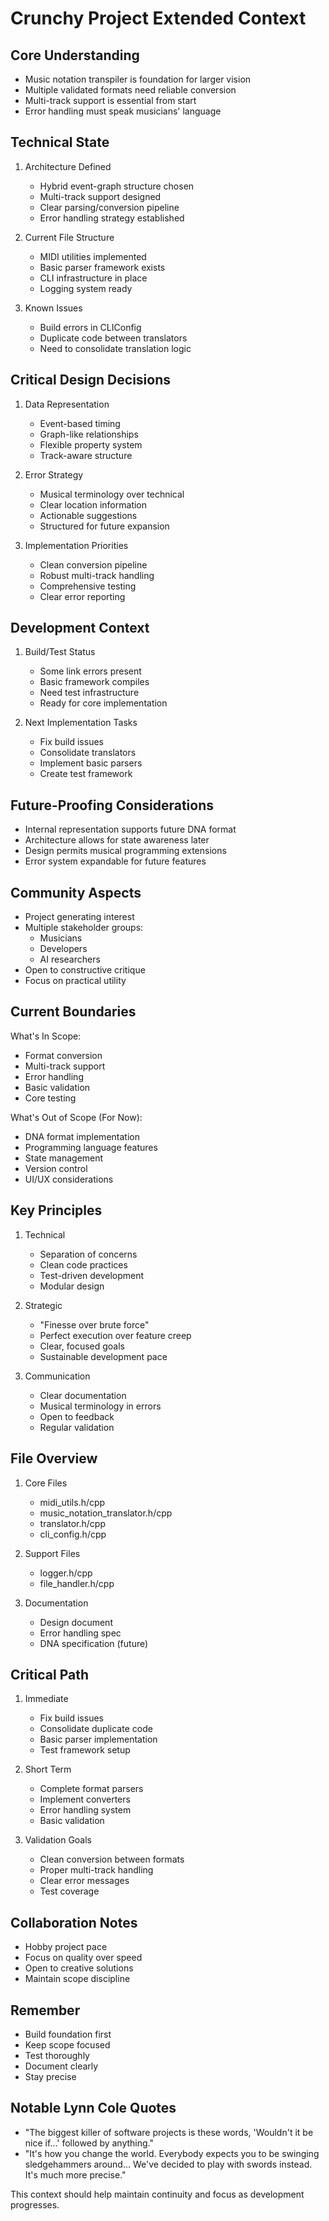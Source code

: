 # Crunchy Project Extended Context

## Core Understanding
- Music notation transpiler is foundation for larger vision
- Multiple validated formats need reliable conversion
- Multi-track support is essential from start
- Error handling must speak musicians' language

## Technical State
1. Architecture Defined
   - Hybrid event-graph structure chosen
   - Multi-track support designed
   - Clear parsing/conversion pipeline
   - Error handling strategy established

2. Current File Structure
   - MIDI utilities implemented
   - Basic parser framework exists
   - CLI infrastructure in place
   - Logging system ready

3. Known Issues
   - Build errors in CLIConfig
   - Duplicate code between translators
   - Need to consolidate translation logic

## Critical Design Decisions
1. Data Representation
   - Event-based timing
   - Graph-like relationships
   - Flexible property system
   - Track-aware structure

2. Error Strategy
   - Musical terminology over technical
   - Clear location information
   - Actionable suggestions
   - Structured for future expansion

3. Implementation Priorities
   - Clean conversion pipeline
   - Robust multi-track handling
   - Comprehensive testing
   - Clear error reporting

## Development Context
1. Build/Test Status
   - Some link errors present
   - Basic framework compiles
   - Need test infrastructure
   - Ready for core implementation

2. Next Implementation Tasks
   - Fix build issues
   - Consolidate translators
   - Implement basic parsers
   - Create test framework

## Future-Proofing Considerations
- Internal representation supports future DNA format
- Architecture allows for state awareness later
- Design permits musical programming extensions
- Error system expandable for future features

## Community Aspects
- Project generating interest
- Multiple stakeholder groups:
  - Musicians
  - Developers
  - AI researchers
- Open to constructive critique
- Focus on practical utility

## Current Boundaries
What's In Scope:
- Format conversion
- Multi-track support
- Error handling
- Basic validation
- Core testing

What's Out of Scope (For Now):
- DNA format implementation
- Programming language features
- State management
- Version control
- UI/UX considerations

## Key Principles
1. Technical
   - Separation of concerns
   - Clean code practices
   - Test-driven development
   - Modular design

2. Strategic
   - "Finesse over brute force"
   - Perfect execution over feature creep
   - Clear, focused goals
   - Sustainable development pace

3. Communication
   - Clear documentation
   - Musical terminology in errors
   - Open to feedback
   - Regular validation

## File Overview
1. Core Files
   - midi_utils.h/cpp
   - music_notation_translator.h/cpp
   - translator.h/cpp
   - cli_config.h/cpp

2. Support Files
   - logger.h/cpp
   - file_handler.h/cpp

3. Documentation
   - Design document
   - Error handling spec
   - DNA specification (future)

## Critical Path
1. Immediate
   - Fix build issues
   - Consolidate duplicate code
   - Basic parser implementation
   - Test framework setup

2. Short Term
   - Complete format parsers
   - Implement converters
   - Error handling system
   - Basic validation

3. Validation Goals
   - Clean conversion between formats
   - Proper multi-track handling
   - Clear error messages
   - Test coverage

## Collaboration Notes
- Hobby project pace
- Focus on quality over speed
- Open to creative solutions
- Maintain scope discipline

## Remember
- Build foundation first
- Keep scope focused
- Test thoroughly
- Document clearly
- Stay precise

## Notable Lynn Cole Quotes
* "The biggest killer of software projects is these words, 'Wouldn't it be nice if...' followed by anything."
* "It's how you change the world. Everybody expects you to be swinging sledgehammers around... We've decided to play with swords instead. It's much more precise."

This context should help maintain continuity and focus as development progresses.

